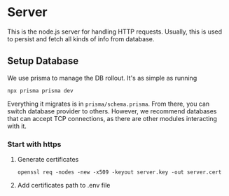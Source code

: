 # Server

This is the node.js server for handling HTTP requests. Usually, this is used to persist and fetch all kinds of info from database.

## Setup Database

We use prisma to manage the DB rollout. It's as simple as running

```
npx prisma prisma dev
```

Everything it migrates is in `prisma/schema.prisma`. From there, you can switch database provider to others.
However, we recommend databases that can accept TCP connections, as there are other modules interacting with it.

### Start with https

1. Generate certificates

   ```
   openssl req -nodes -new -x509 -keyout server.key -out server.cert
   ```

2. Add certificates path to .env file
